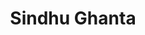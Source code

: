 ---
layout: page
title: Sindhu Ghanta
order: 2014-12
grad_date: 'Dec 2014'
lastname: Ghanta
description: PhD Graduate
importance: 1
category: work
current: false 
position: Graduate
current_pos:  AIClub
website: https://www.linkedin.com/in/sindhu-ghanta-b6359021/
Thesis: Bayesian Nonparametrics and Marked Poisson Processes 
---
